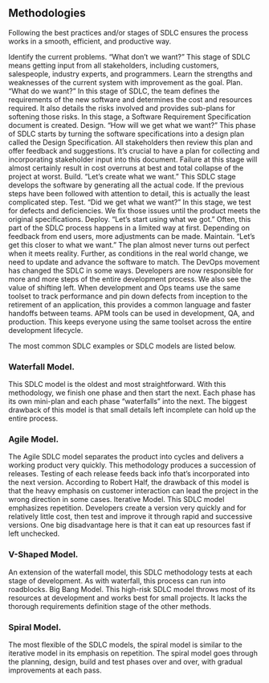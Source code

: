 ## Methodologies

Following the best practices and/or stages of SDLC ensures the process works in a smooth, efficient, and productive way.

Identify the current problems. “What don’t we want?” This stage of SDLC means getting input from all stakeholders, including customers, salespeople, industry experts, and programmers. Learn the strengths and weaknesses of the current system with improvement as the goal.
Plan. “What do we want?” In this stage of SDLC, the team defines the requirements of the new software and determines the cost and resources required. It also details the risks involved and provides sub-plans for softening those risks. In this stage, a Software Requirement Specification document is created.
Design. “How will we get what we want?” This phase of SDLC starts by turning the software specifications into a design plan called the Design Specification. All stakeholders then review this plan and offer feedback and suggestions. It’s crucial to have a plan for collecting and incorporating stakeholder input into this document. Failure at this stage will almost certainly result in cost overruns at best and total collapse of the project at worst.
Build. “Let’s create what we want.” This SDLC stage develops the software by generating all the actual code. If the previous steps have been followed with attention to detail, this is actually the least complicated step.
Test. “Did we get what we want?” In this stage, we test for defects and deficiencies. We fix those issues until the product meets the original specifications.
Deploy. “Let’s start using what we got.” Often, this part of the SDLC process happens in a limited way at first. Depending on feedback from end users, more adjustments can be made.
Maintain. “Let’s get this closer to what we want.” The plan almost never turns out perfect when it meets reality. Further, as conditions in the real world change, we need to update and advance the software to match.
The DevOps movement has changed the SDLC in some ways. Developers are now responsible for more and more steps of the entire development process. We also see the value of shifting left. When development and Ops teams use the same toolset to track performance and pin down defects from inception to the retirement of an application, this provides a common language and faster handoffs between teams. APM tools can be used in development, QA, and production. This keeps everyone using the same toolset across the entire development lifecycle.

The most common SDLC examples or SDLC models are listed below.

### Waterfall Model. 

This SDLC model is the oldest and most straightforward. With this methodology, we finish one phase and then start the next. Each phase has its own mini-plan and each phase “waterfalls” into the next. The biggest drawback of this model is that small details left incomplete can hold up the entire process.

### Agile Model. 

The Agile SDLC model separates the product into cycles and delivers a working product very quickly. This methodology produces a succession of releases. Testing of each release feeds back info that’s incorporated into the next version. According to Robert Half, the drawback of this model is that the heavy emphasis on customer interaction can lead the project in the wrong direction in some cases.
Iterative Model. This SDLC model emphasizes repetition. Developers create a version very quickly and for relatively little cost, then test and improve it through rapid and successive versions. One big disadvantage here is that it can eat up resources fast if left unchecked.

### V-Shaped Model.

An extension of the waterfall model, this SDLC methodology tests at each stage of development. As with waterfall, this process can run into roadblocks.
Big Bang Model. This high-risk SDLC model throws most of its resources at development and works best for small projects. It lacks the thorough requirements definition stage of the other methods.

### Spiral Model. 

The most flexible of the SDLC models, the spiral model is similar to the iterative model in its emphasis on repetition. The spiral model goes through the planning, design, build and test phases over and over, with gradual improvements at each pass.